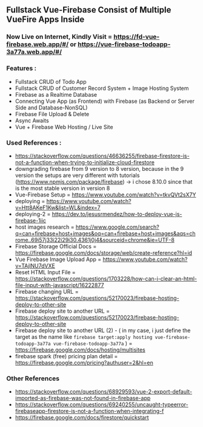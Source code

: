 ## Fullstack Vue-Firebase Consist of Multiple VueFire Apps Inside

### Now Live on Internet, Kindly Visit = https://fd-vue-firebase.web.app/#/ or https://vue-firebase-todoapp-3a77a.web.app/#/

### Features :

- Fullstack CRUD of Todo App
- Fullstack CRUD of Customer Record System + Image Hosting System
- Firebase as a Realtime Database
- Connecting Vue App (as Frontend) with Firebase (as Backend or Server Side and Database-NonSQL)
- Firebase File Upload & Delete
- Async Awaits
- Vue + Firebase Web Hosting / Live Site

### Used References :

- https://stackoverflow.com/questions/46636255/firebase-firestore-is-not-a-function-when-trying-to-initialize-cloud-firestore
- downgrading firebase from 9 version to 8 version, because in the 9 version the setups are very different with tutorials (https://www.npmjs.com/package/firebase) -> i chose 8.10.0 since that is the most stable version in version 8
- Vue-Firebase Setup = https://www.youtube.com/watch?v=tkvQVt2sX7Y
- deploying = https://www.youtube.com/watch?v=Htt8AKeF1Kw&list=WL&index=7
- deploying-2 = https://dev.to/jesusrmendez/how-to-deploy-vue-js-firebase-1iic
- host images research = https://www.google.com/search?q=can+firebase+host+images&oq=can+firebase+host+images&aqs=chrome..69i57j33i22i29i30.4361j0j4&sourceid=chrome&ie=UTF-8
- Firebase Storage Official Docs = https://firebase.google.com/docs/storage/web/create-reference?hl=id
- Vue Firebase Image Upload App = https://www.youtube.com/watch?v=TAjlNU7dVXE
- Reset HTML Input File = https://stackoverflow.com/questions/1703228/how-can-i-clear-an-html-file-input-with-javascript/16222877
- Firebase changing URL = https://stackoverflow.com/questions/52170023/firebase-hosting-deploy-to-other-site
- Firebase deploy site to another URL = https://stackoverflow.com/questions/52170023/firebase-hosting-deploy-to-other-site
- Firebase deploy site to another URL (2) - ( in my case, i just define the target as the name like `firebase target:apply hosting vue-firebase-todoapp-3a77a vue-firebase-todoapp-3a77a` ) = https://firebase.google.com/docs/hosting/multisites
- firebase spark (free) pricing plan detail = https://firebase.google.com/pricing?authuser=2&hl=en

### Other References

- https://stackoverflow.com/questions/68929593/vue-2-export-default-imported-as-firebase-was-not-found-in-firebase-app
- https://stackoverflow.com/questions/69240255/uncaught-typeerror-firebaseapp-firestore-is-not-a-function-when-integrating-f
- https://firebase.google.com/docs/firestore/quickstart

